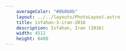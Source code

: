 ```yaml
---
    averageColor: "#8b8b8b"
    layout: ../../layouts/PhotoLayout.astro
    title: isfahan-3-iran-2016
    description: Isfahan, Iran (2016)
    width: 4512
    height: 6480
---
```

